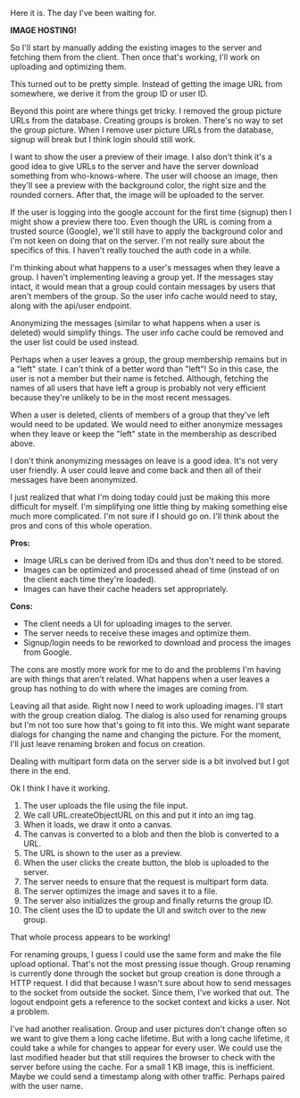 Here it is. The day I've been waiting for.

**IMAGE HOSTING!**

So I'll start by manually adding the existing images to the server and fetching
them from the client. Then once that's working, I'll work on uploading and
optimizing them.

This turned out to be pretty simple. Instead of getting the image URL from
somewhere, we derive it from the group ID or user ID.

Beyond this point are where things get tricky. I removed the group picture URLs
from the database. Creating groups is broken. There's no way to set the group
picture. When I remove user picture URLs from the database, signup will break
but I think login should still work.

I want to show the user a preview of their image. I also don't think it's a good
idea to give URLs to the server and have the server download something from
who-knows-where. The user will choose an image, then they'll see a preview with
the background color, the right size and the rounded corners. After that, the
image will be uploaded to the server.

If the user is logging into the google account for the first time (signup) then
I might show a preview there too. Even though the URL is coming from a trusted
source (Google), we'll still have to apply the background color and I'm not keen
on doing that on the server. I'm not really sure about the specifics of this.
I haven't really touched the auth code in a while.

I'm thinking about what happens to a user's messages when they leave a group.
I haven't implementing leaving a group yet. If the messages stay intact, it
would mean that a group could contain messages by users that aren't members of
the group. So the user info cache would need to stay, along with the api/user
endpoint.

Anonymizing the messages (similar to what happens when a user is deleted) would
simplify things. The user info cache could be removed and the user list could be
used instead.

Perhaps when a user leaves a group, the group membership remains but in a "left"
state. I can't think of a better word than "left"! So in this case, the user is
not a member but their name is fetched. Although, fetching the names of all
users that have left a group is probably not very efficient because they're
unlikely to be in the most recent messages.

When a user is deleted, clients of members of a group that they've left would
need to be updated. We would need to either anonymize messages when they leave
or keep the "left" state in the membership as described above.

I don't think anonymizing messages on leave is a good idea. It's not very user
friendly. A user could leave and come back and then all of their messages have
been anonymized. 

I just realized that what I'm doing today could just be making this more
difficult for myself. I'm simplifying one little thing by making something else
much more complicated. I'm not sure if I should go on. I'll think about the pros
and cons of this whole operation.

**Pros:**
 - Image URLs can be derived from IDs and thus don't need to be stored.
 - Images can be optimized and processed ahead of time (instead of on the client
   each time they're loaded).
 - Images can have their cache headers set appropriately.

**Cons:**
 - The client needs a UI for uploading images to the server.
 - The server needs to receive these images and optimize them.
 - Signup/login needs to be reworked to download and process the images from
   Google.

The cons are mostly more work for me to do and the problems I'm having are with
things that aren't related. What happens when a user leaves a group has nothing
to do with where the images are coming from.

Leaving all that aside. Right now I need to work uploading images. I'll start
with the group creation dialog. The dialog is also used for renaming groups but
I'm not too sure how that's going to fit into this. We might want separate
dialogs for changing the name and changing the picture. For the moment, I'll
just leave renaming broken and focus on creation.

Dealing with multipart form data on the server side is a bit involved but I got
there in the end.

Ok I think I have it working.
1. The user uploads the file using the file input.
2. We call URL.createObjectURL on this and put it into an img tag.
3. When it loads, we draw it onto a canvas.
4. The canvas is converted to a blob and then the blob is converted to a URL.
5. The URL is shown to the user as a preview.
6. When the user clicks the create button, the blob is uploaded to the server.
7. The server needs to ensure that the request is multipart form data.
8. The server optimizes the image and saves it to a file.
9. The server also initializes the group and finally returns the group ID.
10. The client uses the ID to update the UI and switch over to the new group.

That whole process appears to be working!

For renaming groups, I guess I could use the same form and make the file upload
optional. That's not the most pressing issue though. Group renaming is currently
done through the socket but group creation is done through a HTTP request. I did
that because I wasn't sure about how to send messages to the socket from outside
the socket. Since them, I've worked that out. The logout endpoint gets a
reference to the socket context and kicks a user. Not a problem.

I've had another realisation. Group and user pictures don't change often so we
want to give them a long cache lifetime. But with a long cache lifetime, it
could take a while for changes to appear for every user. We could use the last
modified header but that still requires the browser to check with the server
before using the cache. For a small 1 KB image, this is inefficient. Maybe we
could send a timestamp along with other traffic. Perhaps paired with the user
name.
